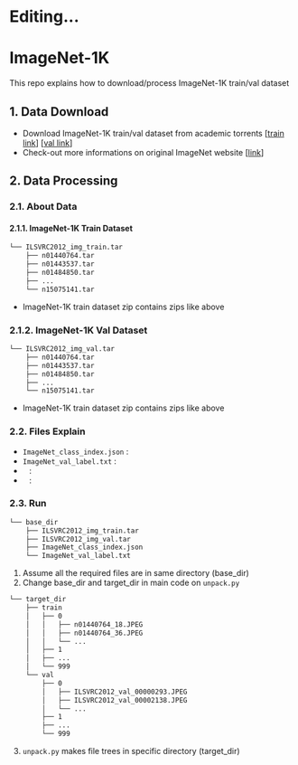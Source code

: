 # Editing...
# ImageNet-1K

This repo explains how to download/process ImageNet-1K train/val dataset


## 1. Data Download

- Download ImageNet-1K train/val dataset from academic torrents [[train link](https://academictorrents.com/details/a306397ccf9c2ead27155983c254227c0fd938e2)] [[val link](https://academictorrents.com/details/5d6d0df7ed81efd49ca99ea4737e0ae5e3a5f2e5)]
- Check-out more informations on original ImageNet website [[link](https://image-net.org/index.php)]


## 2. Data Processing
### 2.1. About Data
#### 2.1.1. ImageNet-1K Train Dataset
```bash
└── ILSVRC2012_img_train.tar
    ├── n01440764.tar
    ├── n01443537.tar
    ├── n01484850.tar
    ├── ...
    └── n15075141.tar
```
- ImageNet-1K train dataset zip contains zips like above

### 2.1.2. ImageNet-1K Val Dataset
```bash
└── ILSVRC2012_img_val.tar
    ├── n01440764.tar
    ├── n01443537.tar
    ├── n01484850.tar
    ├── ...
    └── n15075141.tar
```
- ImageNet-1K train dataset zip contains zips like above


### 2.2. Files Explain

- `ImageNet_class_index.json` : 
- `ImageNet_val_label.txt` :
- ` ` : 
- ` ` : 

### 2.3. Run
```bash
└── base_dir
    ├── ILSVRC2012_img_train.tar
    ├── ILSVRC2012_img_val.tar
    ├── ImageNet_class_index.json
    └── ImageNet_val_label.txt
```
1. Assume all the required files are in same directory (base_dir)
2. Change base_dir and target_dir in main code on `unpack.py`

```bash
└── target_dir
    ├── train
    │   ├── 0
    │   │   ├── n01440764_18.JPEG
    │   │   ├── n01440764_36.JPEG
    │   │   └── ...
    │   ├── 1
    │   ├── ...
    │   └── 999
    └── val
        ├── 0
        │   ├── ILSVRC2012_val_00000293.JPEG
        │   ├── ILSVRC2012_val_00002138.JPEG
        │   └── ...
        ├── 1
        ├── ...
        └── 999
```
3. `unpack.py` makes file trees in specific directory (target_dir)

